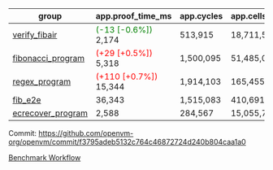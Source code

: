 | group | app.proof_time_ms | app.cycles | app.cells_used | leaf.proof_time_ms | leaf.cycles | leaf.cells_used |
| -- | -- | -- | -- | -- | -- | -- |
| [verify_fibair](https://github.com/openvm-org/openvm/blob/benchmark-results/benchmarks-pr/1306/verify_fibair-f3795adeb5132c764c46872724d240b804caa1a0.md) |<span style='color: green'>(-13 [-0.6%])</span> 2,174 |  513,915 |  18,711,556 |- | - | - |
| [fibonacci_program](https://github.com/openvm-org/openvm/blob/benchmark-results/benchmarks-pr/1306/fibonacci-f3795adeb5132c764c46872724d240b804caa1a0.md) |<span style='color: red'>(+29 [+0.5%])</span> 5,318 |  1,500,095 |  51,485,080 |- | - | - |
| [regex_program](https://github.com/openvm-org/openvm/blob/benchmark-results/benchmarks-pr/1306/regex-f3795adeb5132c764c46872724d240b804caa1a0.md) |<span style='color: red'>(+110 [+0.7%])</span> 15,344 |  1,914,103 |  165,455,373 |- | - | - |
| [fib_e2e](https://github.com/openvm-org/openvm/blob/benchmark-results/benchmarks-pr/1306/fib_e2e-f3795adeb5132c764c46872724d240b804caa1a0.md) | 36,343 |  1,515,083 |  410,691,902 | 49,141 |  12,110,252 |  436,510,068 |
| [ecrecover_program](https://github.com/openvm-org/openvm/blob/benchmark-results/benchmarks-pr/1306/ecrecover-f3795adeb5132c764c46872724d240b804caa1a0.md) | 2,588 |  284,567 |  15,055,723 |- | - | - |


Commit: https://github.com/openvm-org/openvm/commit/f3795adeb5132c764c46872724d240b804caa1a0

[Benchmark Workflow](https://github.com/openvm-org/openvm/actions/runs/12983557741)

